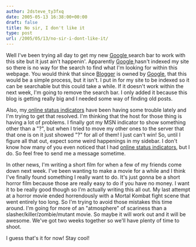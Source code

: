 ```yaml
---
author: 2dsteve_ty3fxq
date: 2005-05-13 16:38:00+00:00
draft: false
title: No sir, I don't like it
type: post
url: /2005/05/13/no-sir-i-dont-like-it/
---
```


Well I've been trying all day to get my new [Google ](http://www.google.com)search bar to work with this site but it just ain't happenin'. Apparently [Google ](http://www.google.com)hasn't indexed my site so there is no way for the search to find what I'm looking for within this webpage. You would think that since [Blogger](http://www.blogger.com) is owned by [Google](http://www.google.com), that this would be a simple process, but it isn't. I put in for my site to be indexed so it can be searchable but this could take a while. If it doesn't work within the next week, I'm going to remove the search bar. I only added it because this blog is getting really big and I needed some way of finding old posts.

Also, my[ online status indicators](http://www.onlinestatus.org) have been having some trouble lately and I'm trying to get that resolved. I'm thinking that the host for those thing is having a lot of problems. I finally got my MSN indicator to show something other than a "?", but when I tried to move my other ones to the server that that one is on it just showed "?" for all of them! I just can't win! So, until I figure all that out, expect some weird happenings in my sidebar. I don't know how many of you even noticed that I had [online status indicators](http://www.onlinestatus.org), but I do. So feel free to send me a message sometime.

In other news, I'm writing a short film for when a few of my friends come down next week. I've been wanting to make a movie for a while and I think I've finally found something I really want to do. It's just gonna be a short horror film because those are really easy to do if you have no money. I want it to be really good though so I'm actually writing this all out. My last attempt at a horror movie ended horrendously with a Mortal Kombat fight scene that went entirely too long. So I'm trying to avoid those mistakes this time around. I'm going for more of an "atmosphere" of scariness than a slasher/killer/zombie/mutant movie. So maybe it will work out and it will be awesome. We've got two weeks together so we'll have plenty of time to shoot.

I guess that's it for now! Stay cool!
